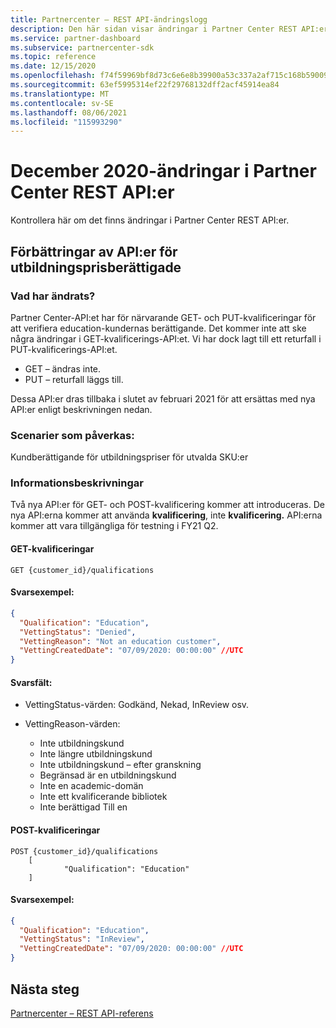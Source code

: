 ```yaml
---
title: Partnercenter – REST API-ändringslogg
description: Den här sidan visar ändringar i Partner Center REST API:er
ms.service: partner-dashboard
ms.subservice: partnercenter-sdk
ms.topic: reference
ms.date: 12/15/2020
ms.openlocfilehash: f74f59969bf8d73c6e6e8b39900a53c337a2af715c168b59009792beddf43159
ms.sourcegitcommit: 63ef5995314ef22f29768132dff2acf45914ea84
ms.translationtype: MT
ms.contentlocale: sv-SE
ms.lasthandoff: 08/06/2021
ms.locfileid: "115993290"
---
```

# <a name="december-2020-changes-to-partner-center-rest-apis"></a>December 2020-ändringar i Partner Center REST API:er

Kontrollera här om det finns ändringar i Partner Center REST API:er.

## <a name="enhancements-to-education-pricing-eligibility-apis"></a>Förbättringar av API:er för utbildningsprisberättigade



### <a name="what-has-changed"></a>Vad har ändrats?

Partner Center-API:et har för närvarande GET- och PUT-kvalificeringar för att verifiera education-kundernas berättigande. Det kommer inte att ske några ändringar i GET-kvalificerings-API:et. Vi har dock lagt till ett returfall i PUT-kvalificerings-API:et.

- GET – ändras inte.
- PUT – returfall läggs till.

Dessa API:er dras tillbaka i slutet av februari 2021 för att ersättas med nya API:er enligt beskrivningen nedan.

### <a name="scenarios-impacted"></a>Scenarier som påverkas:

Kundberättigande för utbildningspriser för utvalda SKU:er

### <a name="detail-descriptions"></a>Informationsbeskrivningar

Två nya API:er för GET- och POST-kvalificering kommer att introduceras. De nya API:erna kommer att använda **kvalificering**, inte **kvalificering.** API:erna kommer att vara tillgängliga för testning i FY21 Q2.

#### <a name="get-qualifications"></a>GET-kvalificeringar

```http
GET {customer_id}/qualifications
```

#### <a name="response-example"></a>Svarsexempel:

```json
{
  "Qualification": "Education",
  "VettingStatus": "Denied",
  "VettingReason": "Not an education customer",
  "VettingCreatedDate": "07/09/2020: 00:00:00" //UTC
}
```

#### <a name="response-fields"></a>Svarsfält: 

- VettingStatus-värden: Godkänd, Nekad, InReview osv.

- VettingReason-värden:
   - Inte utbildningskund
   - Inte längre utbildningskund
   - Inte utbildningskund – efter granskning
   - Begränsad är en utbildningskund
   - Inte en academic-domän
   - Inte ett kvalificerande bibliotek
   - Inte berättigad Till en
 
#### <a name="post-qualifications"></a>POST-kvalificeringar

```http
POST {customer_id}/qualifications
    [
            "Qualification": "Education"
    ]
```

#### <a name="response-example"></a>Svarsexempel:

```JSON
{
  "Qualification": "Education",
  "VettingStatus": "InReview",
  "VettingCreatedDate": "07/09/2020: 00:00:00" //UTC
}
```

## <a name="next-steps"></a>Nästa steg

[Partnercenter – REST API-referens](partner-center-rest-api-reference.md)
